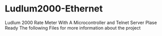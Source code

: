 # Ludlum2000-Ethernet
Ludlum 2000 Rate Meter With A Microcontroller and Telnet Server
Plase Ready The following Files for more information about the project

